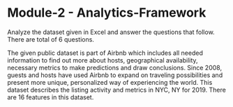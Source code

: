 # Module-2 - Analytics-Framework

Analyze the dataset given in Excel and answer the questions that follow. There are total of 6 questions. 


The given public dataset is part of Airbnb which includes all needed information to find out more about hosts, geographical availability, necessary metrics to make predictions and draw conclusions. Since 2008, guests and hosts have used Airbnb to expand on traveling possibilities and present more unique, personalized way of experiencing the world. This dataset describes the listing activity and metrics in NYC, NY for 2019. There are 16 features in this dataset.
